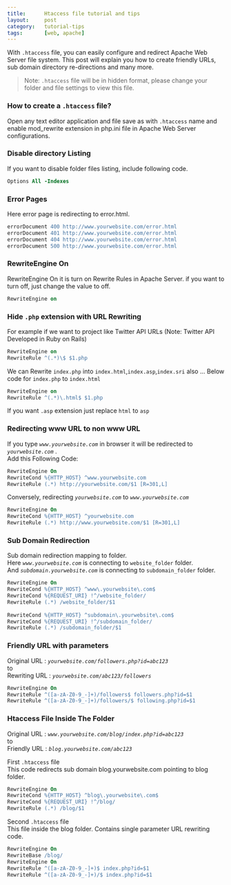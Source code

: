 ```yaml
---
title:      Htaccess file tutorial and tips
layout:     post
category:   tutorial-tips
tags:       [web, apache]
---
```


With `.htaccess` file, you can easily configure and redirect Apache Web Server file system.
This post will explain you how to create friendly URLs, sub domain directory re-directions and many more.

<!--more-->

> Note: `.htaccess` file will be in hidden format, please change your folder and file settings to view this file.

### How to create a `.htaccess` file?

Open any text editor application and file save as with `.htaccess` name and
enable mod_rewrite extension in php.ini file in Apache Web Server configurations.


### Disable directory Listing

If you want to disable folder files listing, include following code.

```apache
Options All -Indexes
```

### Error Pages

Here error page is redirecting to error.html.

```apache
errorDocument 400 http://www.yourwebsite.com/error.html
errorDocument 401 http://www.yourwebsite.com/error.html
errorDocument 404 http://www.yourwebsite.com/error.html
errorDocument 500 http://www.yourwebsite.com/error.html
```

### RewriteEngine On

RewriteEngine On it is turn on Rewrite Rules in Apache Server.
if you want to turn off, just change the value to off.

```apache
RewriteEngine on
```

### Hide `.php` extension with URL Rewriting

For example if we want to project like Twitter API URLs (Note: Twitter API Developed in Ruby on Rails)

```apache
RewriteEngine on
RewriteRule ^(.*)\$ $1.php
```

We can Rewrite `index.php` into `index.html`,`index.asp`,`index.sri` also …
Below code for `index.php` to `index.html`

```apache
RewriteEngine on
RewriteRule ^(.*)\.html$ $1.php
```

If you want `.asp` extension just replace `html` to `asp`

### Redirecting www URL to non www URL

If you type _`www.yourwebsite.com`_ in browser it will be redirected to _`yourwebsite.com`_ .   
Add this Following Code:

```apache
RewriteEngine On
RewriteCond %{HTTP_HOST} ^www.yourwebsite.com
RewriteRule (.*) http://yourwebsite.com/$1 [R=301,L]
```

Conversely, redirecting _`yourwebsite.com`_ to _`www.yourwebsite.com`_

```apache
RewriteEngine On
RewriteCond %{HTTP_HOST} ^yourwebsite.com
RewriteRule (.*) http://www.yourwebsite.com/$1 [R=301,L]
```

### Sub Domain Redirection   

Sub domain redirection mapping to folder.   
Here _`www.yourwebsite.com`_ is connecting to `website_folder` folder.   
And _`subdomain.yourwebsite.com`_ is connecting to `subdomain_folder` folder.

```apache
RewriteEngine On
RewriteCond %{HTTP_HOST} ^www\.yourwebsite\.com$
RewriteCond %{REQUEST_URI} !^/website_folder/
RewriteRule (.*) /website_folder/$1
 
RewriteCond %{HTTP_HOST} ^subdomain\.yourwebsite\.com$
RewriteCond %{REQUEST_URI} !^/subdomain_folder/
RewriteRule (.*) /subdomain_folder/$1
```

### Friendly URL with parameters
Original URL : _`yourwebsite.com/followers.php?id=abc123`_   
to   
Rewriting URL : _`yourwebsite.com/abc123/followers`_   

```apache
RewriteEngine On
RewriteRule ^([a-zA-Z0-9_-]+)/followers$ followers.php?id=$1
RewriteRule ^([a-zA-Z0-9_-]+)/followers/$ following.php?id=$1
```

### Htaccess File Inside The Folder

Original URL : _`www.yourwebsite.com/blog/index.php?id=abc123`_   
to   
Friendly URL : _`blog.yourwebsite.com/abc123`_   
   
First `.htaccess` file   
This code redirects sub domain blog.yourwebsite.com pointing to blog folder.   

```apache
RewriteEngine On
RewriteCond %{HTTP_HOST} ^blog\.yourwebsite\.com$
RewriteCond %{REQUEST_URI} !^/blog/
RewriteRule (.*) /blog/$1
```

Second `.htaccess` file   
This file inside the blog folder. Contains single parameter URL rewriting code.   

```apache
RewriteEngine On
RewriteBase /blog/
RewriteEngine On
RewriteRule ^([a-zA-Z0-9_-]+)$ index.php?id=$1
RewriteRule ^([a-zA-Z0-9_-]+)/$ index.php?id=$1
```